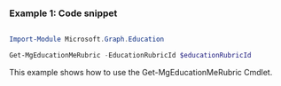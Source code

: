 ### Example 1: Code snippet

```powershell

Import-Module Microsoft.Graph.Education

Get-MgEducationMeRubric -EducationRubricId $educationRubricId

```
This example shows how to use the Get-MgEducationMeRubric Cmdlet.

